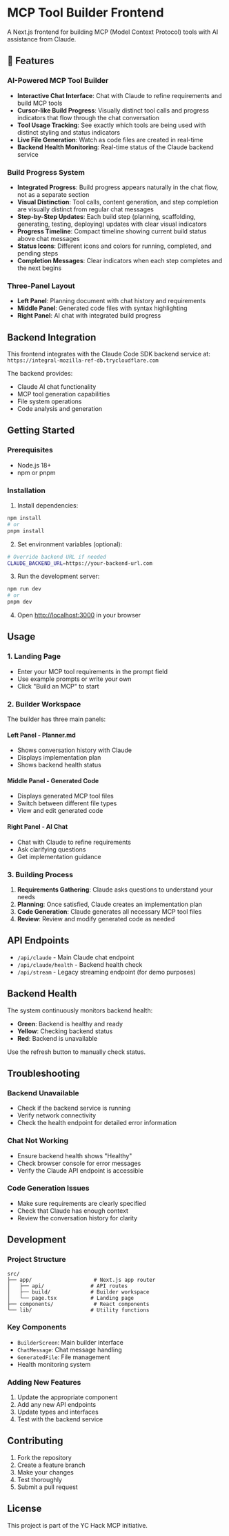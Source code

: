 # MCP Tool Builder Frontend

A Next.js frontend for building MCP (Model Context Protocol) tools with AI assistance from Claude.

## 🚀 **Features**

### **AI-Powered MCP Tool Builder**
- **Interactive Chat Interface**: Chat with Claude to refine requirements and build MCP tools
- **Cursor-like Build Progress**: Visually distinct tool calls and progress indicators that flow through the chat conversation
- **Tool Usage Tracking**: See exactly which tools are being used with distinct styling and status indicators
- **Live File Generation**: Watch as code files are created in real-time
- **Backend Health Monitoring**: Real-time status of the Claude backend service

### **Build Progress System**
- **Integrated Progress**: Build progress appears naturally in the chat flow, not as a separate section
- **Visual Distinction**: Tool calls, content generation, and step completion are visually distinct from regular chat messages
- **Step-by-Step Updates**: Each build step (planning, scaffolding, generating, testing, deploying) updates with clear visual indicators
- **Progress Timeline**: Compact timeline showing current build status above chat messages
- **Status Icons**: Different icons and colors for running, completed, and pending steps
- **Completion Messages**: Clear indicators when each step completes and the next begins

### **Three-Panel Layout**
- **Left Panel**: Planning document with chat history and requirements
- **Middle Panel**: Generated code files with syntax highlighting
- **Right Panel**: AI chat with integrated build progress

## Backend Integration

This frontend integrates with the Claude Code SDK backend service at:
`https://integral-mozilla-ref-db.trycloudflare.com`

The backend provides:
- Claude AI chat functionality
- MCP tool generation capabilities
- File system operations
- Code analysis and generation

## Getting Started

### Prerequisites

- Node.js 18+ 
- npm or pnpm

### Installation

1. Install dependencies:
```bash
npm install
# or
pnpm install
```

2. Set environment variables (optional):
```bash
# Override backend URL if needed
CLAUDE_BACKEND_URL=https://your-backend-url.com
```

3. Run the development server:
```bash
npm run dev
# or
pnpm dev
```

4. Open [http://localhost:3000](http://localhost:3000) in your browser

## Usage

### 1. Landing Page
- Enter your MCP tool requirements in the prompt field
- Use example prompts or write your own
- Click "Build an MCP" to start

### 2. Builder Workspace
The builder has three main panels:

#### Left Panel - Planner.md
- Shows conversation history with Claude
- Displays implementation plan
- Shows backend health status

#### Middle Panel - Generated Code
- Displays generated MCP tool files
- Switch between different file types
- View and edit generated code

#### Right Panel - AI Chat
- Chat with Claude to refine requirements
- Ask clarifying questions
- Get implementation guidance

### 3. Building Process
1. **Requirements Gathering**: Claude asks questions to understand your needs
2. **Planning**: Once satisfied, Claude creates an implementation plan
3. **Code Generation**: Claude generates all necessary MCP tool files
4. **Review**: Review and modify generated code as needed

## API Endpoints

- `/api/claude` - Main Claude chat endpoint
- `/api/claude/health` - Backend health check
- `/api/stream` - Legacy streaming endpoint (for demo purposes)

## Backend Health

The system continuously monitors backend health:
- **Green**: Backend is healthy and ready
- **Yellow**: Checking backend status
- **Red**: Backend is unavailable

Use the refresh button to manually check status.

## Troubleshooting

### Backend Unavailable
- Check if the backend service is running
- Verify network connectivity
- Check the health endpoint for detailed error information

### Chat Not Working
- Ensure backend health shows "Healthy"
- Check browser console for error messages
- Verify the Claude API endpoint is accessible

### Code Generation Issues
- Make sure requirements are clearly specified
- Check that Claude has enough context
- Review the conversation history for clarity

## Development

### Project Structure
```
src/
├── app/                    # Next.js app router
│   ├── api/               # API routes
│   ├── build/             # Builder workspace
│   └── page.tsx           # Landing page
├── components/             # React components
└── lib/                   # Utility functions
```

### Key Components
- `BuilderScreen`: Main builder interface
- `ChatMessage`: Chat message handling
- `GeneratedFile`: File management
- Health monitoring system

### Adding New Features
1. Update the appropriate component
2. Add any new API endpoints
3. Update types and interfaces
4. Test with the backend service

## Contributing

1. Fork the repository
2. Create a feature branch
3. Make your changes
4. Test thoroughly
5. Submit a pull request

## License

This project is part of the YC Hack MCP initiative.
